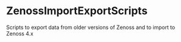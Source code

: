 ZenossImportExportScripts
=========================

Scripts to export data from older versions of Zenoss and to import to Zenoss 4.x
